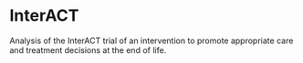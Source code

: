 # InterACT
Analysis of the InterACT trial of an intervention to promote appropriate care and treatment decisions at the end of life.
